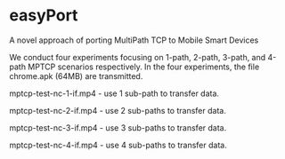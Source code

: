 # easyPort
A novel approach of porting MultiPath TCP to Mobile Smart Devices

We conduct four experiments focusing on 1-path, 2-path, 3-path, and 4-path MPTCP scenarios respectively. In the four experiments, the file chrome.apk (64MB) are transmitted.

mptcp-test-nc-1-if.mp4 - use 1 sub-path to transfer data.

mptcp-test-nc-2-if.mp4 - use 2 sub-paths to transfer data.

mptcp-test-nc-3-if.mp4 - use 3 sub-paths to transfer data.

mptcp-test-nc-4-if.mp4 - use 4 sub-paths to transfer data.
